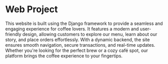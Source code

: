 # Web Project

This website is built using the Django framework to provide a seamless and engaging experience for coffee lovers. It features a modern and user-friendly design, allowing customers to explore our menu, learn about our story, and place orders effortlessly. With a dynamic backend, the site ensures smooth navigation, secure transactions, and real-time updates. Whether you're looking for the perfect brew or a cozy café spot, our platform brings the coffee experience to your fingertips.
